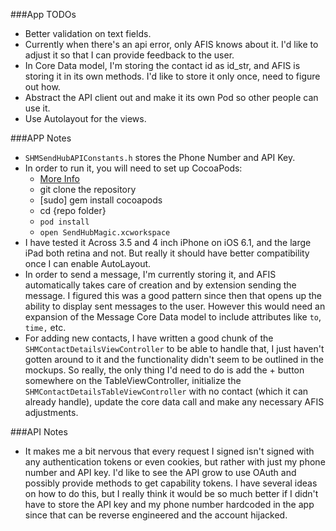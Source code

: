 ###App TODOs
* Better validation on text fields.
* Currently when there's an api error, only AFIS knows about it.  I'd like to adjust it so that I can provide feedback to the user.
* In Core Data model, I'm storing the contact id as id_str, and AFIS is storing it in its own methods.  I'd like to store it only once, need to figure out how.
* Abstract the API client out and make it its own Pod so other people can use it.
* Use Autolayout for the views.

###APP Notes
* `SHMSendHubAPIConstants.h` stores the Phone Number and API Key.
* In order to run it, you will need to set up CocoaPods:
  * [More Info](http://cocoapods.org/)
  * git clone the repository
  * [sudo] gem install cocoapods
  * cd {repo folder}
  * `pod install`
  * `open SendHubMagic.xcworkspace`
* I have tested it Across 3.5 and 4 inch iPhone on iOS 6.1, and the large iPad both retina and not.  But really it should have better compatibility once I can enable AutoLayout.
* In order to send a message, I'm currently storing it, and AFIS automatically takes care of creation and by extension sending the message.  I figured this was a good pattern since then that opens up the ability to display sent messages to the user.  However this would need an expansion of the Message Core Data model to include attributes like `to`, `time,` etc.
* For adding new contacts, I have written a good chunk of the `SHMContactDetailsViewController` to be able to handle that, I just haven't gotten around to it and the functionality didn't seem to be outlined in the mockups.  So really, the only thing I'd need to do is add the + button somewhere on the TableViewController, initialize the `SHMContactDetailsTableViewController` with no contact (which it can already handle), update the core data call
  and make any necessary AFIS adjustments.

###API Notes
* It makes me a bit nervous that every request I signed isn't signed with any authentication tokens or even cookies, but rather with just my phone number and API key.  I'd like to see the API grow to use OAuth and possibly provide methods to get capability tokens. I have several ideas on how to do this, but I really think it would be so much better if I didn't have to store the API key and my phone number hardcoded in the app since that can be reverse engineered and the account hijacked.


